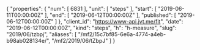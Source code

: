 {
  "properties": {
    "num": [
      6831
    ],
    "unit": [
      "steps"
    ],
    "start": [
      "2019-06-11T00:00:00Z"
    ],
    "end": [
      "2019-06-12T00:00:00Z"
    ],
    "published": [
      "2019-06-12T00:00:00Z"
    ]
  },
  "client_id": "https://www-api.jvt.me/fit",
  "date": "2019-06-12T00:00:00Z",
  "kind": "steps",
  "h": "h-measure",
  "slug": "2019/06/tzbpj",
  "aliases": [
    "/mf2/15c7bf85-6e6a-4774-a4eb-b98ab028134e/",
    "/mf2/2019/06/tZbpJ"
  ]
}
